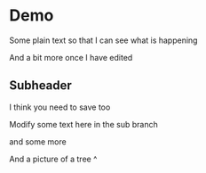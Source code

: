 # Demo

Some plain text so that I can see what is happening

And a bit more once I have edited

## Subheader

I think you need to save too


Modify some text here in the sub branch

and some more

And a picture of a tree ^
